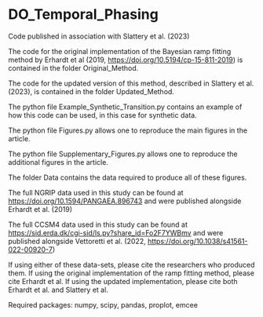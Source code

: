 # DO_Temporal_Phasing
Code published in association with Slattery et al. (2023)

The code for the original implementation of the Bayesian ramp fitting method by Erhardt et al (2019, https://doi.org/10.5194/cp-15-811-2019) is contained in the folder Original_Method.

The code for the updated version of this method, described in Slattery et al. (2023), is contained in the folder Updated_Method.

The python file Example_Synthetic_Transition.py contains an example of how this code can be used, in this case for synthetic data.

The python file Figures.py allows one to reproduce the main figures in the article.

The python file Supplementary_Figures.py allows one to reproduce the additional figures in the article.

The folder Data contains the data required to produce all of these figures.

The full NGRIP data used in this study can be found at https://doi.org/10.1594/PANGAEA.896743 and were published alongside Erhardt et al. (2019)

The full CCSM4 data used in this study can be found at https://sid.erda.dk/cgi-sid/ls.py?share_id=Fo2F7YWBmv and were published alongside Vettoretti et al. (2022, https://doi.org/10.1038/s41561-022-00920-7)

If using either of these data-sets, please cite the researchers who produced them. If using the original implementation of the ramp fitting method, please cite Erhardt et al. If using the updated implementation, please cite both Erhardt et al. and Slattery et al.

Required packages: numpy, scipy, pandas, proplot, emcee
